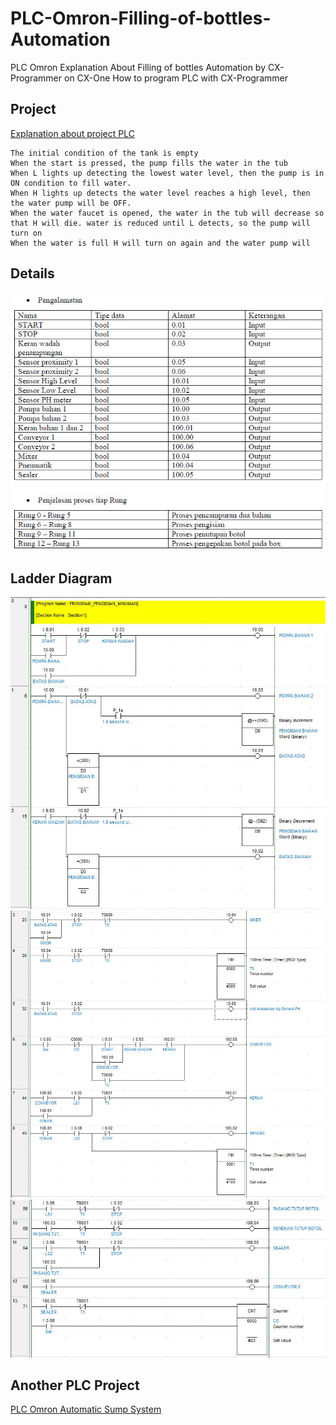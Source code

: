 # PLC-Omron-Filling-of-bottles-Automation
PLC Omron Explanation About Filling of bottles Automation by CX-Programmer on CX-One
How to program PLC with CX-Programmer 

## Project

[Explanation about project PLC](https://youtu.be/a6hl7-lfZ4Q) 
```
The initial condition of the tank is empty
When the start is pressed, the pump fills the water in the tub
When L lights up detecting the lowest water level, then the pump is in ON condition to fill water.
When H lights up detects the water level reaches a high level, then the water pump will be OFF.
When the water faucet is opened, the water in the tub will decrease so that H will die. water is reduced until L detects, so the pump will turn on
When the water is full H will turn on again and the water pump will
```
## Details
![Tables](Table-of-Address.PNG)

## Ladder Diagram
![Program1](Program1.jpg)
![Program2](Program2.jpg)
![Program3](Program3.jpg)

## Another PLC Project
[PLC Omron Automatic Sump System](https://github.com/electricianinsomniac/PLC-Omron-Automatic-Sump-System)
